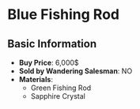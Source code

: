 # Blue Fishing Rod

## Basic Information

- **Buy Price**: 6,000$
- **Sold by Wandering Salesman**: NO
- **Materials**:
  - Green Fishing Rod
  - Sapphire Crystal
